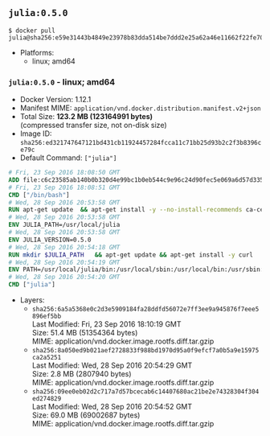 ## `julia:0.5.0`

```console
$ docker pull julia@sha256:e59e31443b4849e23978b83dda514be7ddd2e25a62a46e11662f22fe70eef899
```

-	Platforms:
	-	linux; amd64

### `julia:0.5.0` - linux; amd64

-	Docker Version: 1.12.1
-	Manifest MIME: `application/vnd.docker.distribution.manifest.v2+json`
-	Total Size: **123.2 MB (123164991 bytes)**  
	(compressed transfer size, not on-disk size)
-	Image ID: `sha256:ed321747647121bd431cb11924457284fcca11c71bb25d93b2c2f3b8396ce79c`
-	Default Command: `["julia"]`

```dockerfile
# Fri, 23 Sep 2016 18:08:50 GMT
ADD file:c6c23585ab140b0b320d4e99bc1b0eb544c9e96c24d90fec5e069a6d57d335ca in / 
# Fri, 23 Sep 2016 18:08:51 GMT
CMD ["/bin/bash"]
# Wed, 28 Sep 2016 20:53:58 GMT
RUN apt-get update 	&& apt-get install -y --no-install-recommends ca-certificates 	&& rm -rf /var/lib/apt/lists/*
# Wed, 28 Sep 2016 20:53:58 GMT
ENV JULIA_PATH=/usr/local/julia
# Wed, 28 Sep 2016 20:53:58 GMT
ENV JULIA_VERSION=0.5.0
# Wed, 28 Sep 2016 20:54:18 GMT
RUN mkdir $JULIA_PATH 	&& apt-get update && apt-get install -y curl 	&& curl -sSL "https://julialang.s3.amazonaws.com/bin/linux/x64/${JULIA_VERSION%[.-]*}/julia-${JULIA_VERSION}-linux-x86_64.tar.gz" -o julia.tar.gz 	&& curl -sSL "https://julialang.s3.amazonaws.com/bin/linux/x64/${JULIA_VERSION%[.-]*}/julia-${JULIA_VERSION}-linux-x86_64.tar.gz.asc" -o julia.tar.gz.asc 	&& export GNUPGHOME="$(mktemp -d)" 	&& gpg --keyserver ha.pool.sks-keyservers.net --recv-keys 3673DF529D9049477F76B37566E3C7DC03D6E495 	&& gpg --batch --verify julia.tar.gz.asc julia.tar.gz 	&& rm -r "$GNUPGHOME" julia.tar.gz.asc 	&& tar -xzf julia.tar.gz -C $JULIA_PATH --strip-components 1 	&& rm -rf /var/lib/apt/lists/* julia.tar.gz*
# Wed, 28 Sep 2016 20:54:19 GMT
ENV PATH=/usr/local/julia/bin:/usr/local/sbin:/usr/local/bin:/usr/sbin:/usr/bin:/sbin:/bin
# Wed, 28 Sep 2016 20:54:20 GMT
CMD ["julia"]
```

-	Layers:
	-	`sha256:6a5a5368e0c2d3e5909184fa28ddfd56072e7ff3ee9a945876f7eee5896ef5bb`  
		Last Modified: Fri, 23 Sep 2016 18:10:19 GMT  
		Size: 51.4 MB (51354364 bytes)  
		MIME: application/vnd.docker.image.rootfs.diff.tar.gzip
	-	`sha256:8a050ed9b021aef2728833f988bd1970d95a0f9efcf7a0b5a9e15975ca2a5251`  
		Last Modified: Wed, 28 Sep 2016 20:54:29 GMT  
		Size: 2.8 MB (2807940 bytes)  
		MIME: application/vnd.docker.image.rootfs.diff.tar.gzip
	-	`sha256:09ee0eb02d2c717a7d57bcecab6c14407680ac21be2e74328304f304ed274829`  
		Last Modified: Wed, 28 Sep 2016 20:54:52 GMT  
		Size: 69.0 MB (69002687 bytes)  
		MIME: application/vnd.docker.image.rootfs.diff.tar.gzip
